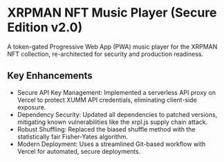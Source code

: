 # XRPMAN NFT Music Player (Secure Edition v2.0)

A token-gated Progressive Web App (PWA) music player for the XRPMAN NFT collection, re-architected for security and production readiness.

## Key Enhancements

  - Secure API Key Management: Implemented a serverless API proxy on Vercel to protect XUMM API credentials, eliminating client-side exposure.
  - Dependency Security: Updated all dependencies to patched versions, mitigating known vulnerabilities like the xrpl.js supply chain attack.
  - Robust Shuffling: Replaced the biased shuffle method with the statistically fair Fisher-Yates algorithm.
  - Modern Deployment: Uses a streamlined Git-based workflow with Vercel for automated, secure deployments.

